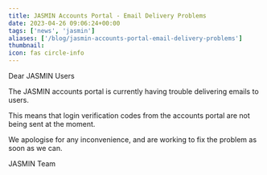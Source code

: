 ```yaml
---
title: JASMIN Accounts Portal - Email Delivery Problems
date: 2023-04-26 09:06:24+00:00
tags: ['news', 'jasmin']
aliases: ['/blog/jasmin-accounts-portal-email-delivery-problems']
thumbnail: 
icon: fas circle-info
---
```


Dear JASMIN Users  
  
The JASMIN accounts portal is currently having trouble delivering emails to users.

This means that login verification codes from the accounts portal are not being sent at the moment.  
  
We apologise for any inconvenience, and are working to fix the problem as soon as we can.  
  
JASMIN Team
